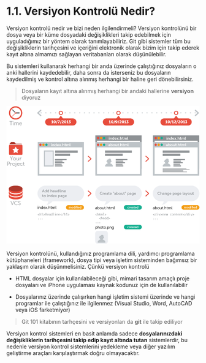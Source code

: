 # 1.1. Versiyon  Kontrolü Nedir?

Versiyon kontrolü nedir ve bizi neden ilgilendirmeli? Versiyon kontrolünü bir dosya veya bir küme dosyadaki değişiklikleri takip edebilmek için uyguladığımız bir yöntem olarak tanımlayabiliriz. Git gibi sistemler tüm bu değişikliklerin tarihçesini ve içeriğini elektronik olarak bizim için takip ederek kayıt altına almamızı sağlayan veritabanları olarak düşünülebilir.

Bu sistemleri kullanarak herhangi bir anda üzerinde çalıştığınız dosyaların o anki hallerini kaydedebilir, daha sonra da isterseniz bu dosyaların kaydedilmiş ve kontrol altına alınmış herhangi bir haline geri dönebilirsiniz.

> Dosyaların kayıt altına alınmış herhangi bir andaki hallerine **versiyon** diyoruz


![Versiyon Kontrolü Nedir?](./what-is-vcs.png "Versiyon Kontrolü Nedir?")

Versiyon kontrolünü, kullandığınız programlama dili, yardımcı programlama kütüphaneleri (framework), dosya tipi veya işletim sisteminden bağımsız bir yaklaşım olarak düşünmelisiniz. Çünkü versiyon kontrolü


* HTML dosyalar için kullanılabileceği gibi, mimari tasarım amaçlı proje dosyaları ve iPhone uygulaması kaynak kodunuz için de kullanılabilir

* Dosyalarınız üzerinde çalışırken hangi işletim sistemi üzerinde ve hangi programlar ile çalıştığınız ile ilgilenmez (Visual Studio, Word, AutoCAD veya iOS farketmiyor)

> Git 101 kitabının tarhçesini ve versiyonları da **git** ile takip ediliyor

Versiyon kontrol sistemleri en basit anlamda sadece **dosyalarınızdaki değişikliklerin tarihçesini takip edip kayıt altında tutan** sistemlerdir, bu nedenle versiyon kontrol sistemlerini yedekleme veya diğer yazılım geliştirme araçları karşılaştırmak doğru olmayacaktır.
